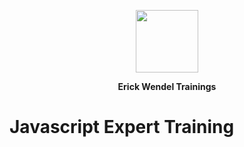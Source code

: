 <p align="center">
<image width="100" src="./assets/ew.it-official-brand.png" >
</p>

<p align="center">
<strong>Erick Wendel Trainings</strong>
</p>

# Javascript Expert Training

